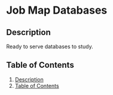 # Job Map Databases

## Description

Ready to serve databases to study.

## Table of Contents

1. [Description](#description)
2. [Table of Contents](#table-of-contents)
